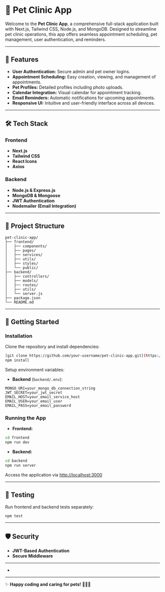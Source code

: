 # 🐾 Pet Clinic App

Welcome to the **Pet Clinic App**, a comprehensive full-stack application built with Next.js, Tailwind CSS, Node.js, and MongoDB. Designed to streamline pet clinic operations, this app offers seamless appointment scheduling, pet management, user authentication, and reminders.

---

## 🌟 Features

- **User Authentication:** Secure admin and pet owner logins.
- **Appointment Scheduling:** Easy creation, viewing, and management of appointments.
- **Pet Profiles:** Detailed profiles including photo uploads.
- **Calendar Integration:** Visual calendar for appointment tracking.
- **Email Reminders:** Automatic notifications for upcoming appointments.
- **Responsive UI:** Intuitive and user-friendly interface across all devices.

---

## 🛠️ Tech Stack

### Frontend
- **Next.js**
- **Tailwind CSS**
- **React Icons**
- **Axios**

### Backend
- **Node.js & Express.js**
- **MongoDB & Mongoose**
- **JWT Authentication**
- **Nodemailer (Email Integration)**

---

## 📂 Project Structure

```
pet-clinic-app/
├── frontend/
│   ├── components/
│   ├── pages/
│   ├── services/
│   ├── utils/
│   ├── styles/
│   └── public/
├── backend/
│   ├── controllers/
│   ├── models/
│   ├── routes/
│   ├── utils/
│   └── server.js
├── package.json
└── README.md
```

---

## 🚀 Getting Started

### Installation

Clone the repository and install dependencies:

```bash
[git clone https://github.com/your-username/pet-clinic-app.git](https://github.com/it21336218/Pet-Clinic-App.git)
npm install
```

Setup environment variables:


- **Backend** (`backend/.env`):
```env
MONGO_URI=your_mongo_db_connection_string
JWT_SECRET=your_jwt_secret
EMAIL_HOST=your_email_service_host
EMAIL_USER=your_email_user
EMAIL_PASS=your_email_password
```

### Running the App

- **Frontend:**
```bash
cd frontend
npm run dev
```

- **Backend:**
```bash
cd backend
npm run server
```

Access the application via [http://localhost:3000](http://localhost:3000)

---

## 🧪 Testing

Run frontend and backend tests separately:

```bash
npm test
```

---

## 🛡️ Security

- **JWT-Based Authentication**
- **Secure Middleware**

---
*

---


✨ **Happy coding and caring for pets!** 🐶🐱✨

